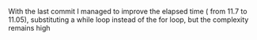 With the last commit I managed to improve the elapsed time ( from 11.7 to 11.05), substituting a while loop instead of the for loop,
but the complexity remains high
